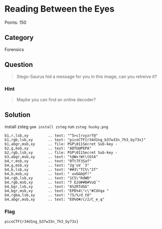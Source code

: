 # Reading Between the Eyes
Points: 150

## Category
Forensics

## Question
>Stego-Saurus hid a message for you in this image, can you retreive it?

### Hint
>Maybe you can find an online decoder?

## Solution
install zsteg 
```gem install zsteg```
run `zsteg husky.png`
```
b1,r,lsb,xy         .. text: "^5>c[rvyzrf@"
b1,rgb,lsb,xy       .. text: "picoCTF{r34d1ng_b37w33n_7h3_by73s}"
b1,abgr,msb,xy      .. file: PGP\011Secret Sub-key -
b2,g,msb,xy         .. text: "ADTU@PEPA"
b2,rgb,lsb,xy       .. file: PGP\011Secret Sub-key -
b3,abgr,msb,xy      .. text: "t@Wv!Wt\tGtA"
b4,r,msb,xy         .. text: "0Tt7F3Saf"
b4,g,msb,xy         .. text: "2g'uV `3"
b4,b,lsb,xy         .. text: "##3\"TC%\"2f"
b4,b,msb,xy         .. text: " uvb&b@f!"
b4,rgb,lsb,xy       .. text: "1C5\"RdWD"
b4,rgb,msb,xy       .. text: "T E2d##B#VuQ`"
b4,bgr,lsb,xy       .. text: "A%2RTdGG"
b4,bgr,msb,xy       .. text: "EPD%4\"c\"#CUVqa "
b4,rgba,lsb,xy      .. text: "?5/%/d_tO"
b4,abgr,msb,xy      .. text: "EO%O#/c/2/C_e_q"
```

### Flag
`picoCTF{r34d1ng_b37w33n_7h3_by73s}`
